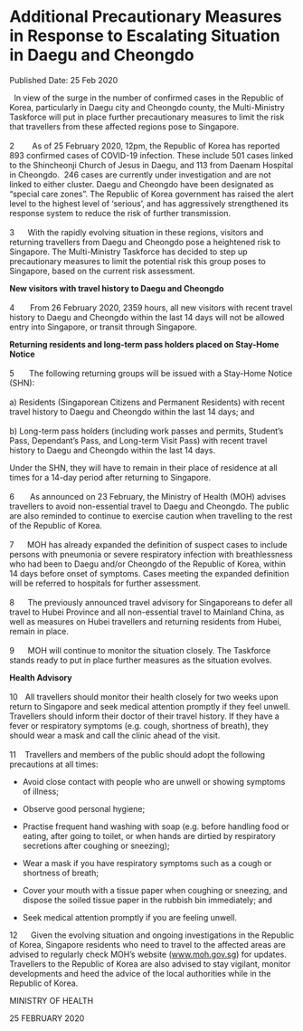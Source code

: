 <html>
    <meta http-equiv="Content-Type" content="text/html; charset=utf-8"/>
    <meta charset="utf-8"/>
    <title>Additional Precautionary Measures in Response to Escalating Situation in Daegu and Cheongdo</title>
    <body><h1>Additional Precautionary Measures in Response to Escalating Situation in Daegu and Cheongdo</h1>
    <p>Published Date: 25 Feb 2020</p> <p dir="ltr">&nbsp; In view of the surge in the number of confirmed cases in the Republic of Korea, particularly in Daegu city and Cheongdo county, the Multi-Ministry Taskforce will put in place further precautionary measures to limit the risk that travellers from these affected regions pose to Singapore.<br><br>2&nbsp; &nbsp; &nbsp; &nbsp; As of 25 February 2020, 12pm, the Republic of Korea has reported 893 confirmed cases of COVID-19 infection. These include 501 cases linked to the Shincheonji Church of Jesus in Daegu, and 113 from Daenam Hospital in Cheongdo.&nbsp; 246 cases are currently under investigation and are not linked to either cluster. Daegu and Cheongdo have been designated as “special care zones”. The Republic of Korea government has raised the alert level to the highest level of ‘serious’, and has aggressively strengthened its response system to reduce the risk of further transmission.<br><br>3&nbsp; &nbsp; &nbsp; With the rapidly evolving situation in these regions, visitors and returning travellers from Daegu and Cheongdo pose a heightened risk to Singapore. The Multi-Ministry Taskforce has decided to step up precautionary measures to limit the potential risk this group poses to Singapore, based on the current risk assessment.&nbsp;</p><p dir="ltr"><strong>New visitors with travel history to Daegu and Cheongdo</strong><br><br>4&nbsp; &nbsp; &nbsp; &nbsp;From 26 February 2020, 2359 hours, all new visitors with recent travel history to Daegu and Cheongdo within the last 14 days will not be allowed entry into Singapore, or transit through Singapore.&nbsp;&nbsp;</p><p dir="ltr"><strong>Returning residents and long-term pass holders placed on Stay-Home Notice<br><br></strong>5<strong>&nbsp; &nbsp; &nbsp; &nbsp;&nbsp;</strong>The following returning groups will be issued with a Stay-Home Notice (SHN):<br><br>a) Residents (Singaporean Citizens and Permanent Residents) with recent travel history to Daegu and Cheongdo within the last 14 days; and<br><br>b) Long-term pass holders (including work passes and permits, Student’s Pass, Dependant’s Pass, and Long-term Visit Pass) with recent travel history to Daegu and Cheongdo within the last 14 days.</p><p dir="ltr">Under the SHN, they will have to remain in their place of residence at all times for a 14-day period after returning to Singapore.<br><br>6&nbsp; &nbsp; &nbsp; &nbsp;As announced on 23 February, the Ministry of Health (MOH) advises travellers to avoid non-essential travel to Daegu and Cheongdo. The public are also reminded to continue to exercise caution when travelling to the rest of the Republic of Korea.<br><br>7&nbsp; &nbsp; &nbsp; MOH has already expanded the definition of suspect cases to include persons with pneumonia or severe respiratory infection with breathlessness who had been to Daegu and/or Cheongdo of the Republic of Korea, within 14 days before onset of symptoms. Cases meeting the expanded definition will be referred to hospitals for further assessment.&nbsp;<br><br>8&nbsp; &nbsp; &nbsp; The previously announced travel advisory for Singaporeans to defer all travel to Hubei Province and all non-essential travel to Mainland China, as well as measures on Hubei travellers and returning residents from Hubei, remain in place.&nbsp;<br><br>9&nbsp; &nbsp; &nbsp; MOH will continue to monitor the situation closely. The Taskforce stands ready to put in place further measures as the situation evolves.&nbsp;</p><p dir="ltr"><strong>Health Advisory<br><br></strong>10<strong>&nbsp; &nbsp;&nbsp;</strong>All travellers should monitor their health closely for two weeks upon return to Singapore and seek medical attention promptly if they feel unwell. Travellers should inform their doctor of their travel history. If they have a fever or respiratory symptoms (e.g. cough, shortness of breath), they should wear a mask and call the clinic ahead of the visit.<br><br>11&nbsp; &nbsp; Travellers and members of the public should adopt the following precautions at all times:&nbsp;</p><ul><li dir="ltr"><p dir="ltr" role="presentation">Avoid close contact with people who are unwell or showing symptoms of illness;&nbsp;</p></li><li dir="ltr"><p dir="ltr" role="presentation">Observe good personal hygiene;&nbsp;</p></li><li dir="ltr"><p dir="ltr" role="presentation">Practise frequent hand washing with soap (e.g. before handling food or eating, after going to toilet, or when hands are dirtied by respiratory secretions after coughing or sneezing);&nbsp;</p></li><li dir="ltr"><p dir="ltr" role="presentation">Wear a mask if you have respiratory symptoms such as a cough or shortness of breath;&nbsp;</p></li><li dir="ltr"><p dir="ltr" role="presentation">Cover your mouth with a tissue paper when coughing or sneezing, and dispose the soiled tissue paper in the rubbish bin immediately; and&nbsp;</p></li><li dir="ltr"><p dir="ltr" role="presentation">Seek medical attention promptly if you are feeling unwell.</p></li></ul><p dir="ltr" role="presentation">12&nbsp; &nbsp; &nbsp; Given the evolving situation and ongoing investigations in the Republic of Korea, Singapore residents who need to travel to the affected areas are advised to regularly check MOH’s website (<a href="http://www.moh.gov.sg/">www.moh.gov.sg</a>) for updates. Travellers to the Republic of Korea are also advised to stay vigilant, monitor developments and heed the advice of the local authorities while in the Republic of Korea.</p><p dir="ltr">MINISTRY OF HEALTH</p><p dir="ltr">25 FEBRUARY 2020</p></body>
</html>